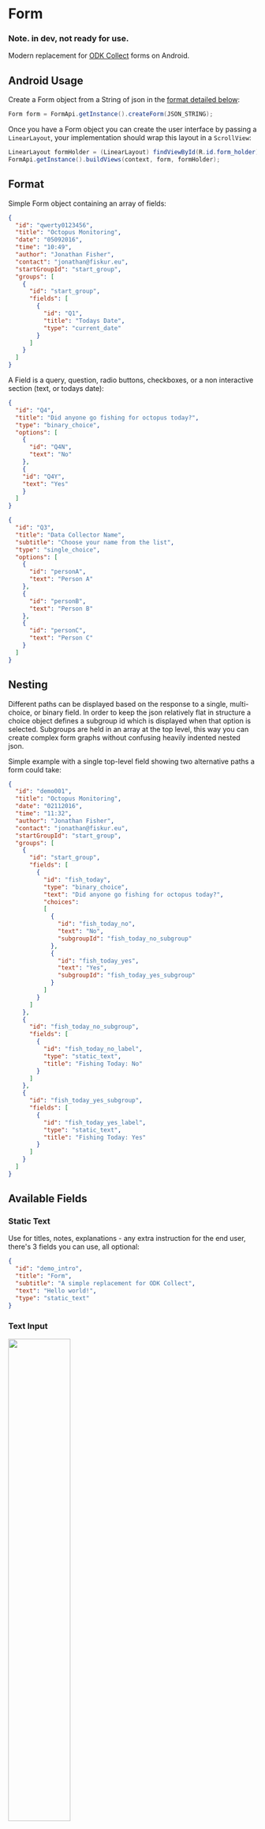 # Form  

### Note. in dev, not ready for use.

Modern replacement for [ODK Collect](https://opendatakit.org/use/collect/) forms on Android.

## Android Usage

Create a Form object from a String of json in the [format detailed below](https://github.com/fiskurgit/Form#format):

```java
Form form = FormApi.getInstance().createForm(JSON_STRING);
```

Once you have a Form object you can create the user interface by passing a ```LinearLayout```, your implementation should wrap this layout in a ```ScrollView```:

```java
LinearLayout formHolder = (LinearLayout) findViewById(R.id.form_holder);
FormApi.getInstance().buildViews(context, form, formHolder);
```

## Format

Simple Form object containing an array of fields:

```json
{
  "id": "qwerty0123456",
  "title": "Octopus Monitoring",
  "date": "05092016",
  "time": "10:49",
  "author": "Jonathan Fisher",
  "contact": "jonathan@fiskur.eu",
  "startGroupId": "start_group",
  "groups": [
    {
      "id": "start_group",
      "fields": [
        {
          "id": "Q1",
          "title": "Todays Date",
          "type": "current_date"
        }
      ]
    }
  ]
}
```

A Field is a query, question, radio buttons, checkboxes, or a non interactive section (text, or todays date):

```json
{
  "id": "Q4",
  "title": "Did anyone go fishing for octopus today?",
  "type": "binary_choice",
  "options": [
    {
      "id": "Q4N",
      "text": "No"
    },
    {
    "id": "Q4Y",
    "text": "Yes"
    }
  ]
}
```

```json
{
  "id": "Q3",
  "title": "Data Collector Name",
  "subtitle": "Choose your name from the list",
  "type": "single_choice",
  "options": [
    {
      "id": "personA",
      "text": "Person A"
    },
    {
      "id": "personB",
      "text": "Person B"
    },
    {
      "id": "personC",
      "text": "Person C"
    }
  ]
}
```

## Nesting

Different paths can be displayed based on the response to a single, multi-choice, or binary field. In order to keep the json relatively flat in structure a choice object defines a subgroup id which is displayed when that option is selected. Subgroups are held in an array at the top level, this way you can create complex form graphs without confusing heavily indented nested json.

Simple example with a single top-level field showing two alternative paths a form could take:

```json
{
  "id": "demo001",
  "title": "Octopus Monitoring",
  "date": "02112016",
  "time": "11:32",
  "author": "Jonathan Fisher",
  "contact": "jonathan@fiskur.eu",
  "startGroupId": "start_group",
  "groups": [
    {
      "id": "start_group",
      "fields": [
        {
          "id": "fish_today",
          "type": "binary_choice",
          "text": "Did anyone go fishing for octopus today?",
          "choices":
          [
            {
              "id": "fish_today_no",
              "text": "No",
              "subgroupId": "fish_today_no_subgroup"
            },
            {
              "id": "fish_today_yes",
              "text": "Yes",
              "subgroupId": "fish_today_yes_subgroup"
            }
          ]
        }
      ]
    },
    {
      "id": "fish_today_no_subgroup",
      "fields": [
        {
          "id": "fish_today_no_label",
          "type": "static_text",
          "title": "Fishing Today: No"
        }
      ]
    },
    {
      "id": "fish_today_yes_subgroup",
      "fields": [
        {
          "id": "fish_today_yes_label",
          "type": "static_text",
          "title": "Fishing Today: Yes"
        }
      ]
    }
  ]
}
```

## Available Fields

### Static Text

Use for titles, notes, explanations - any extra instruction for the end user, there's 3 fields you can use, all optional:

```json
{
  "id": "demo_intro",
  "title": "Form",
  "subtitle": "A simple replacement for ODK Collect",
  "text": "Hello world!",
  "type": "static_text"
}
```

### Text Input

<img src="./images/form_free_text.png" width="50%">

Free text input from the user. 

```json
{
  "id": "TXT01",
  "text": "Sous collector name:",
  "type": "free_text"
}
```

Config options: `singleline`, `persist`, and either: `numeric`, `email`, or `phonenumber`:

```json
{
  "id": "TXT01",
  "text": "Sous collector name:",
  "type": "free_text",
  "config": "singleline|persist"
}
```


### Divider

A simple non-interactive horizontal divider to seperate two other fields.

```json
{
  "id": "D1",
  "type": "divider"
}
```

### Spacer

Invisible field to provide vertical spacing where needed.

```json
{
  "id": "SP1",
  "type": "spacer",
  "config": "160"
}
```

### Image

```json
{
  "id": "image1",
  "type": "image",
  "url": "http://fiskur.eu/apps/blueventures/oct_mantle.png"
}
```

### Current Date

<img src="./images/form_date.png" width="50%">

A non-interactive field that displays, and returns, the current date.

```json
{
  "id": "D1",
  "type": "current_date",
  "text": "Today's Date"
}
```

### Date Picker

```json
{
  "id": "DOB1",
  "type": "date",
  "text": "Date of Birth"
}
```

### Time Picker

<img src="./images/form_time.png" width="50%">

```json
{
  "id": "WAKE1",
  "type": "time",
  "text": "What time did you wake up?"
}
```

### Binary Yes/No Buttons

<img src="./images/form_binary_choice.png" width="50%">

A field that allows a binary decision but displays a more prominent ui than two radio buttons.

```json
{
  "id": "work_normal",
  "type": "binary_choice",
  "text": "Did you work as normal today?",
  "choices":
  [
    {
      "id": "work_normal_no",
      "text": "No"
    },
    {
      "id": "work_normal_yes",
      "text": "Yes"
    }
  ]
}
```

### Single Choice (Radio Group)

<img src="./images/form_single_choice.png" width="50%">

```
{
  "id": "gender",
  "type": "single_choice",
  "text": "What gender do you identify with?",
  "choices": [
    {
      "id": "gendA",
      "text": "female"
    },
    {
      "id": "gendB",
      "text": "male"
    },
    {
      "id": "gendC",
      "text": "unspecified"
    },
    {
      "id": "gendD",
      "text": "intersex"
    },
    {
      "id": "gendE",
      "text": "prefer not to say"
    }
  ]
}
```

### Multiple Choice (Checkboxes)

<img src="./images/form_multi_choice.png" width="50%">

```json
{
  "id": "music_genre",
  "type": "multi_choice",
  "text": "Which music genres do you enjoy?",
  "choices": [
    {
      "id": "musA",
      "text": "Avant-Garde"
    },
    {
      "id": "musB",
      "text": "Baroque"
    },
    {
      "id": "musC",
      "text": "Chamber Music"
    },
    {
      "id": "musCh",
      "text": "Choral"
    },
    {
      "id": "musCl",
      "text": "Classical Crossover"
    },
    {
      "id": "musM",
      "text": "Minimalism"
    },
    {
      "id": "musMC",
      "text": "Modern Composition"
    },
    {
      "id": "musOp",
      "text": "Opera"
    },
    {
      "id": "musR",
      "text": "Romantic"
    }
  ]
}
```

### Popup Subgroup for multiple entries - work in progress

A button field that will show a subgroup in a popup dialog, then display the completed subgroups in a list. 

```json
{
  "id": "add_octopus_multi",
  "type": "popup_subgroup",
  "text": "Add octopus catch details",
  "subgroupId": "add_octopus_subgroup"
}
```

## Localisation

An implementation of this library has a requirement for relatively obscure local/regional dialects, Android's i18n isn't sufficient so a simple dictionary api is used, if the key isn't found in the dictionary the text is displayed as-is:

```json
{
  "id": "DOB1",
  "type": "date",
  "text": "{dob}"
}
```

Example dictionary:

```json
"dictionary": [
    {
      "languageId": "english",
      "dictionary": [
        {
          "key": "{dob}",
          "text": "Date of Birth"
        },
        {
          "key": "{FORENAME_QUESTION}",
          "text": "What is your first name?"
        }
      ]
    },
      {
      "languageId": "spanish",
      "dictionary": [
        {
          "key": "{dob}",
          "text": "Fecha de nacimiento"
        },
        {
          "key": "{FORENAME_QUESTION}",
          "text": "¿cuál es tu primer nombre?"
        }
      ]
    }
  ]
}
```

### Android Implementation Details

Some notes on how the json is interpreted, the Form object is created by serialising with Gson:

```java
public Form createForm(String jsonForm){
  Gson gson = new GsonBuilder().create();
  return gson.fromJson(jsonForm, Form.class);
}
```

The implementation then passes a LinearLayout to buildView which creates the ui:

```java
public void buildViews(Context context, Form form, LinearLayout root){
//...
```

If a field contains subfields (if a choice object contains a subgroupId) then an empty LinearLayout is added beneath ready to populate when the users selected a choice, the subfield holder layout tag is the field id plus '_holder':

```java
if(field.hasSubfields()){
  LinearLayout subfieldHolder = new LinearLayout(context);
  subfieldHolder.setOrientation(LinearLayout.VERTICAL);
  subfieldHolder.setTag(String.format("%s_holder", field.id));

  LinearLayout.LayoutParams subfieldHolderLayoutParams = new LinearLayout.LayoutParams(LinearLayout.LayoutParams.MATCH_PARENT,LinearLayout.LayoutParams.WRAP_CONTENT);
  subfieldHolder.setLayoutParams(subfieldHolderLayoutParams);
  root.addView(subfieldHolder);
}
```












